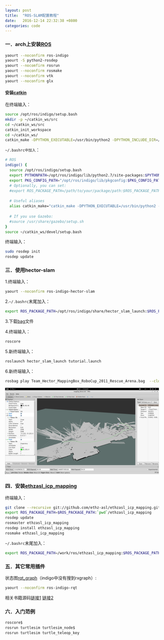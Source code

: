 ```yaml
---
layout: post
title:  "ROS-SLAM配置教程"
date:   2016-12-14 22:32:38 +0800
categories: code
---
```


### 一．arch上安装[ROS](http://wiki.ros.org/indigo/Installation/Arch)


```Bash
yaourt --noconfirm ros-indigo
yaourt -S python2-rosdep
yaourt --nocomfirm rosrun
yaourt --noconfirm rosmake
yaourt --noconfirm vtk
yaourt --noconfirm glx
```	
#### 安装[catkin](http://wiki.ros.org/catkin/Tutorials/create_a_workspace)
在终端输入：
```Bash
source /opt/ros/indigo/setup.bash
mkdir -p ~/catkin_ws/src
cd ~/catkin_ws/src
catkin_init_workspace
cd ~/catkin_ws/
catkin_make -DPYTHON_EXECUTABLE=/usr/bin/python2 -DPYTHON_INCLUDE_DIR=/usr/include/python2.7 -DPYTHON_LIBRARY=/usr/lib/libpython2.7.so
```	

`~/.bashrc中加入`：   
```Bash
# ROS
indigo() {
  source /opt/ros/indigo/setup.bash
  export PYTHONPATH=/opt/ros/indigo/lib/python2.7/site-packages:$PYTHONPATH
  export PKG_CONFIG_PATH="/opt/ros/indigo/lib/pkgconfig:$PKG_CONFIG_PATH"
  # Optionally, you can set:
  #export ROS_PACKAGE_PATH=/path/to/your/package/path:$ROS_PACKAGE_PATH

  # Useful aliases
  alias catkin_make="catkin_make -DPYTHON_EXECUTABLE=/usr/bin/python2 -DPYTHON_INCLUDE_DIR=/usr/include/python2.7 -DPYTHON_LIBRARY=/usr/lib/libpython2.7.so"

  # If you use Gazebo:
  #source /usr/share/gazebo/setup.sh
} 
source ~/catkin_ws/devel/setup.bash
```

终端输入：
```Bash
sudo rosdep init
rosdep update
```
### 三．使用hector-slam

1.终端输入：
```Bash
yaourt --noconfirm ros-indigo-hector-slam
```
2.`~/.bashrc`末尾加入：
```Bash
export ROS_PACKAGE_PATH=/opt/ros/indigo/share/hector_slam_launch:$ROS_PACKAGE_PATH
```
3.下载[bag](https://code.google.com/p/tu-darmstadt-ros-pkg/downloads/list)文件

4.终端输入：
```Bash
roscore
```
5.新终端输入： 
```Bash
roslaunch hector_slam_launch tutorial.launch
```
6.新终端输入： 
```Bash
rosbag play Team_Hector_MappingBox_RoboCup_2011_Rescue_Arena.bag  --clock
```

![](/pic/ros-slam.png)

### 四．安装[ethzasl_icp_mapping](http://wiki.ros.org/ethzasl_icp_configuration)
终端输入：
```Bash
git clone --recursive git://github.com/ethz-asl/ethzasl_icp_mapping.git
export ROS_PACKAGE_PATH=$ROS_PACKAGE_PATH:`pwd`/ethzasl_icp_mapping
rosdep update
rosmaster ethzasl_icp_mapping
rosdep install ethzasl_icp_mapping
rosmake ethzasl_icp_mapping
```	
`~/.bashrc`末尾加入：
```Bash
export ROS_PACKAGE_PATH=/work/ros/ethzasl_icp_mapping:$ROS_PACKAGE_PATH
```
### 五．其它常用插件

状态图[rqt_graph](http://wiki.ros.org/rqt_graph#Example)（indigo中没有搜到rxgraph）:
```Bash
yaourt --noconfirm ros-indigo-rqt
```
相关书籍源码[链接1](https://www.packtpub.com/hardware-and-creative/learning-ros-robotics-programming) [链接2](https://www.packtpub.com/hardware-and-creative/learning-ros-robotics-programming-second-edition)

### 六．入门范例
```Bash
roscore$
rosrun turtlesim turtlesim_node$
rosrun turtlesim turtle_teleop_key
```

